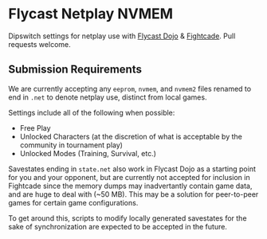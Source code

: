 # Flycast Netplay NVMEM

Dipswitch settings for netplay use with [Flycast Dojo](https://github.com/blueminder/flycast-dojo) & [Fightcade](https://www.fightcade.com/). Pull requests welcome.

## Submission Requirements

We are currently accepting any `eeprom`, `nvmem`, and `nvmem2` files renamed to end in `.net` to denote netplay use, distinct from local games.

Settings include all of the following when possible:

* Free Play
* Unlocked Characters (at the discretion of what is acceptable by the community in tournament play)
* Unlocked Modes (Training, Survival, etc.)

Savestates ending in `state.net` also work in Flycast Dojo as a starting point for you and your opponent, but are currently not accepted for inclusion in Fightcade since the memory dumps may inadvertantly contain game data, and are huge to deal with (~50 MB). This may be a solution for peer-to-peer games for certain game configurations.

To get around this, scripts to modify locally generated savestates for the sake of synchronization are expected to be accepted in the future.

